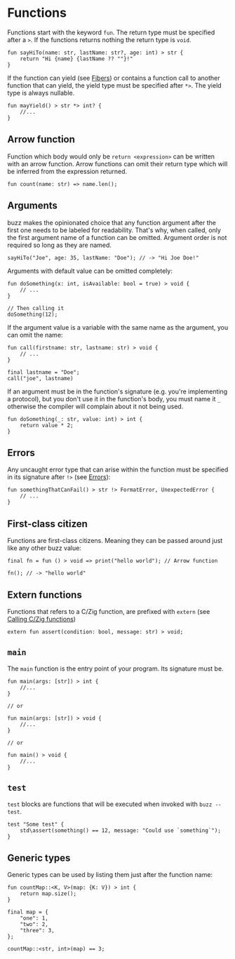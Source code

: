 # Functions

Functions start with the keyword `fun`. The return type must be specified after a `>`. If the functions returns nothing the return type is `void`.

```buzz
fun sayHiTo(name: str, lastName: str?, age: int) > str {
    return "Hi {name} {lastName ?? ""}!"
}
```

If the function can yield (see [Fibers](/guide/fibers.html)) or contains a function call to another function that can yield, the yield type must be specified after `*>`. The yield type is always nullable.
```buzz
fun mayYield() > str *> int? {
    //...
}
```

## Arrow function
Function which body would only be `return <expression>` can be written with an arrow function. Arrow functions can omit their return type which will be inferred from the expression returned.
```buzz
fun count(name: str) => name.len();
```

## Arguments
buzz makes the opinionated choice that any function argument after the first one needs to be labeled for readability.
That's why, when called, only the first argument name of a function can be omitted. Argument order is not required so long as they are named.

```buzz
sayHiTo("Joe", age: 35, lastName: "Doe"); // -> "Hi Joe Doe!"
```

Arguments with default value can be omitted completely:
```buzz
fun doSomething(x: int, isAvailable: bool = true) > void {
    // ...
}

// Then calling it
doSomething(12);
```

If the argument value is a variable with the same name as the argument, you can omit the name:
```buzz
fun call(firstname: str, lastname: str) > void {
    // ...
}

final lastname = "Doe";
call("joe", lastname)
```


If an argument must be in the function's signature (e.g. you're implementing a protocol), but you don't use it in the function's body, you must name it `_` otherwise the compiler will complain about it not being used.
```
fun doSomething(_: str, value: int) > int {
    return value * 2;
}
```

## Errors
Any uncaught error type that can arise within the function must be specified in its signature after `!>` (see [Errors](/guide/errors.html)):
```buzz
fun somethingThatCanFail() > str !> FormatError, UnexpectedError {
    // ...
}
```

## First-class citizen
Functions are first-class citizens. Meaning they can be passed around just like any other buzz value:

```buzz
final fn = fun () > void => print("hello world"); // Arrow function

fn(); // -> "hello world"
```

## Extern functions
Functions that refers to a C/Zig function, are prefixed with `extern` (see [Calling C/Zig functions](/guide/calling-native-code.html))
```buzz
extern fun assert(condition: bool, message: str) > void;
```

## `main`
The `main` function is the entry point of your program. Its signature must be.
```buzz
fun main(args: [str]) > int {
    //...
}

// or

fun main(args: [str]) > void {
    //...
}

// or

fun main() > void {
    //...
}
```

## `test`
`test` blocks are functions that will be executed when invoked with `buzz --test`.
```buzz
test "Some test" {
    std\assert(something() == 12, message: "Could use `something`");
}
```

## Generic types
Generic types can be used by listing them just after the function name:
```buzz
fun countMap::<K, V>(map: {K: V}) > int {
    return map.size();
}

final map = {
    "one": 1,
    "two": 2,
    "three": 3,
};

countMap::<str, int>(map) == 3;
```
